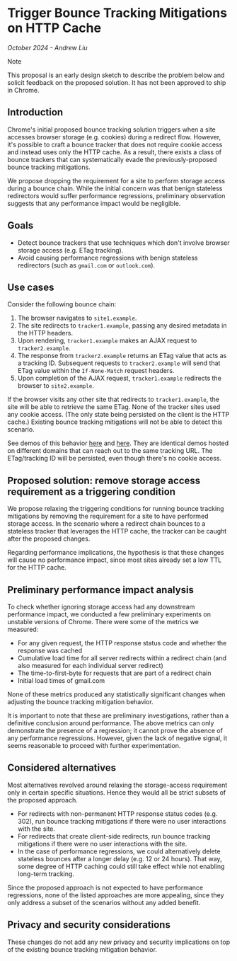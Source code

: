 # Trigger Bounce Tracking Mitigations on HTTP Cache

_October 2024 - Andrew Liu_

> [!NOTE]
> This proposal is an early design sketch to describe the problem below and solicit feedback on the proposed solution. It has not been approved to ship in Chrome.

## Introduction

Chrome's initial proposed bounce tracking solution triggers when a site accesses browser storage (e.g. cookies) during a redirect flow. However, it's possible to craft a bounce tracker that does not require cookie access and instead uses only the HTTP cache. As a result, there exists a class of bounce trackers that can systematically evade the previously-proposed bounce tracking mitigations.

We propose dropping the requirement for a site to perform storage access during a bounce chain. While the initial concern was that benign stateless redirectors would suffer performance regressions, preliminary observation suggests that any performance impact would be negligible.

## Goals

* Detect bounce trackers that use techniques which don't involve browser storage access (e.g. ETag tracking).
* Avoid causing performance regressions with benign stateless redirectors (such as `gmail.com` or `outlook.com`).

## Use cases

Consider the following bounce chain:

1. The browser navigates to `site1.example`.
2. The site redirects to `tracker1.example`, passing any desired metadata in the HTTP headers.
3. Upon rendering, `tracker1.example` makes an AJAX request to `tracker2.example`.
4. The response from `tracker2.example` returns an ETag value that acts as a tracking ID. Subsequent requests to `tracker2.example` will send that ETag value within the `If-None-Match` request headers.
5. Upon completion of the AJAX request, `tracker1.example` redirects the browser to `site2.example`.

If the browser visits any other site that redirects to `tracker1.example`, the site will be able to retrieve the same ETag. None of the tracker sites used any cookie access. (The only state being persisted on the client is the HTTP cache.) Existing bounce tracking mitigations will not be able to detect this scenario.

See demos of this behavior [here][1] and [here][2]. They are identical demos hosted on different domains that can reach out to the same tracking URL. The ETag/tracking ID will be persisted, even though there's no cookie access.

## Proposed solution: remove storage access requirement as a triggering condition

We propose relaxing the triggering conditions for running bounce tracking mitigations by removing the requirement for a site to have performed storage access. In the scenario where a redirect chain bounces to a stateless tracker that leverages the HTTP cache, the tracker can be caught after the proposed changes.

Regarding performance implications, the hypothesis is that these changes will cause no performance impact, since most sites already set a low TTL for the HTTP cache.

## Preliminary performance impact analysis

To check whether ignoring storage access had any downstream performance impact, we conducted a few preliminary experiments on unstable versions of Chrome. There were some of the metrics we measured:

* For any given request, the HTTP response status code and whether the response was cached
* Cumulative load time for all server redirects within a redirect chain (and also measured for each individual server redirect)
* The time-to-first-byte for requests that are part of a redirect chain
* Initial load times of gmail.com

None of these metrics produced any statistically significant changes when adjusting the bounce tracking mitigation behavior.

It is important to note that these are preliminary investigations, rather than a definitive conclusion around performance. The above metrics can only demonstrate the presence of a regression; it cannot prove the absence of any performance regressions. However, given the lack of negative signal, it seems reasonable to proceed with further experimentation.

## Considered alternatives

Most alternatives revolved around relaxing the storage-access requirement only in certain specific situations. Hence they would all be strict subsets of the proposed approach.

* For redirects with non-permanent HTTP response status codes (e.g. 302), run bounce tracking mitigations if there were no user interactions with the site.
* For redirects that create client-side redirects, run bounce tracking mitigations if there were no user interactions with the site.
* In the case of performance regressions, we could alternatively delete stateless bounces after a longer delay (e.g. 12 or 24 hours). That way, some degree of HTTP caching could still take effect while not enabling long-term tracking.

Since the proposed approach is not expected to have performance regressions, none of the listed approaches are more appealing, since they only address a subset of the scenarios without any added benefit.

## Privacy and security considerations

These changes do not add any new privacy and security implications on top of the existing bounce tracking mitigation behavior.

[1]: https://cr.kungfoo.net/mrpickles/http_cache/explainer/
[2]: https://cr2.kungfoo.net/mrpickles/http_cache/explainer/


